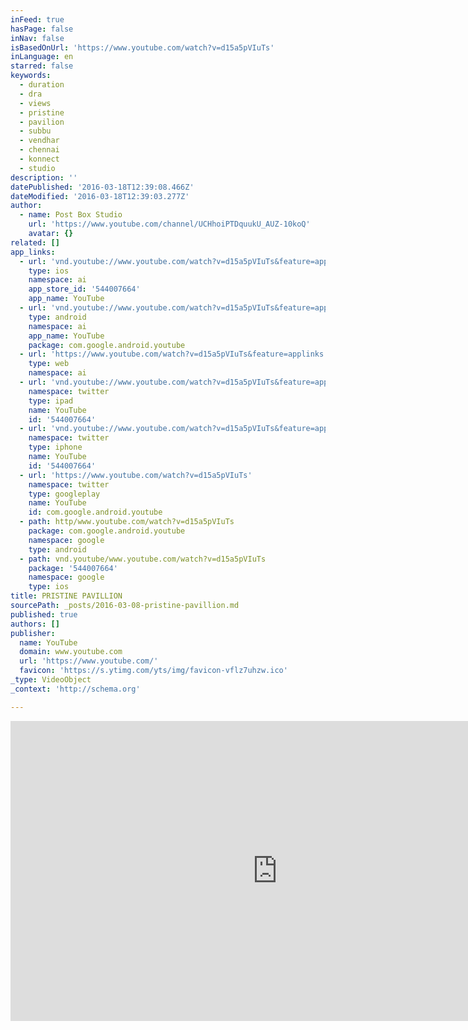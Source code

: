 ```yaml
---
inFeed: true
hasPage: false
inNav: false
isBasedOnUrl: 'https://www.youtube.com/watch?v=d15a5pVIuTs'
inLanguage: en
starred: false
keywords:
  - duration
  - dra
  - views
  - pristine
  - pavilion
  - subbu
  - vendhar
  - chennai
  - konnect
  - studio
description: ''
datePublished: '2016-03-18T12:39:08.466Z'
dateModified: '2016-03-18T12:39:03.277Z'
author:
  - name: Post Box Studio
    url: 'https://www.youtube.com/channel/UCHhoiPTDquukU_AUZ-10koQ'
    avatar: {}
related: []
app_links:
  - url: 'vnd.youtube://www.youtube.com/watch?v=d15a5pVIuTs&feature=applinks'
    type: ios
    namespace: ai
    app_store_id: '544007664'
    app_name: YouTube
  - url: 'vnd.youtube://www.youtube.com/watch?v=d15a5pVIuTs&feature=applinks'
    type: android
    namespace: ai
    app_name: YouTube
    package: com.google.android.youtube
  - url: 'https://www.youtube.com/watch?v=d15a5pVIuTs&feature=applinks'
    type: web
    namespace: ai
  - url: 'vnd.youtube://www.youtube.com/watch?v=d15a5pVIuTs&feature=applinks'
    namespace: twitter
    type: ipad
    name: YouTube
    id: '544007664'
  - url: 'vnd.youtube://www.youtube.com/watch?v=d15a5pVIuTs&feature=applinks'
    namespace: twitter
    type: iphone
    name: YouTube
    id: '544007664'
  - url: 'https://www.youtube.com/watch?v=d15a5pVIuTs'
    namespace: twitter
    type: googleplay
    name: YouTube
    id: com.google.android.youtube
  - path: http/www.youtube.com/watch?v=d15a5pVIuTs
    package: com.google.android.youtube
    namespace: google
    type: android
  - path: vnd.youtube/www.youtube.com/watch?v=d15a5pVIuTs
    package: '544007664'
    namespace: google
    type: ios
title: PRISTINE PAVILLION
sourcePath: _posts/2016-03-08-pristine-pavillion.md
published: true
authors: []
publisher:
  name: YouTube
  domain: www.youtube.com
  url: 'https://www.youtube.com/'
  favicon: 'https://s.ytimg.com/yts/img/favicon-vflz7uhzw.ico'
_type: VideoObject
_context: 'http://schema.org'

---
```

<iframe src="https://cdn.embedly.com/widgets/media.html?src=https%3A%2F%2Fwww.youtube.com%2Fembed%2Fd15a5pVIuTs%3Ffeature%3Doembed&amp;url=https%3A%2F%2Fwww.youtube.com%2Fwatch%3Fv%3Dd15a5pVIuTs&amp;image=https%3A%2F%2Fi.ytimg.com%2Fvi%2Fd15a5pVIuTs%2Fhqdefault.jpg&amp;key=b7d04c9b404c499eba89ee7072e1c4f7&amp;type=text%2Fhtml&amp;schema=youtube" width="854" height="480" scrolling="no" frameborder="0" allowfullscreen="allowfullscreen" style=""></iframe>
